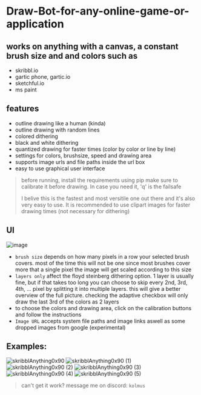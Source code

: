 # Draw-Bot-for-any-online-game-or-application

## works on anything with a canvas, a constant brush size and and colors such as

- skribbl.io
- gartic phone, gartic.io
- sketchful.io
- ms paint

## features
  
- outline drawing like a human (kinda)
- outline drawing with random lines
- colored dithering
- black and white dithering
- quantized drawing for faster times (color by color or line by line)
- settings for colors, brushsize, speed and drawing area
- supports image urls and file paths inside the url box
- easy to use graphical user interface

> before running, install the requirements using pip make sure to calibrate it before drawing. In case you need it, 'q' is the failsafe
>
> I belive this is the fastest and most versitile one out there and it's also very easy to use. It is recommended to use clipart images for faster drawing times (not necessary for dithering)

## UI

![image](https://github.com/Nuspli/Draw-Bot-for-any-online-game-or-application/assets/108233076/9d3e71c7-b6f5-4b2c-a881-7a86930f2dc2)

- `brush size` depends on how many pixels in a row your selected brush covers. most of the time this will not be one since most brushes cover more that a single pixel the image will get scaled according to this size
- `layers only` affect the floyd steinberg dithering option. 1 layer is usually fine, but if that takes too long you can choose to skip every 2nd, 3rd, 4th, ... pixel by splitting it into multiple layers. this will give a better overview of the full picture. checking the adaptive checkbox will only draw the last 3rd of the colors as 2 layers
- to choose the colors and drawing area, click on the calibration buttons and follow the instructions
- `Image URL` accepts system file paths and image links aswell as some dropped images from google (experimental)

## Examples:
![skribblAnything0x90](https://github.com/Nuspli/Draw-Bot-for-any-online-game-or-application/assets/108233076/3b61005d-13fc-45dc-948e-47755ce1c4d5)
![skribblAnything0x90 (1)](https://github.com/Nuspli/Draw-Bot-for-any-online-game-or-application/assets/108233076/ee13a6e1-cdc0-447d-b928-d283a73dddb7)
![skribblAnything0x90 (2)](https://github.com/Nuspli/Draw-Bot-for-any-online-game-or-application/assets/108233076/a4488698-531a-47e1-8e89-d6408ea5bd68)
![skribblAnything0x90 (3)](https://github.com/Nuspli/Draw-Bot-for-any-online-game-or-application/assets/108233076/2d6eb084-6455-4101-b6ef-77616ee9643a)
![skribblAnything0x90 (4)](https://github.com/Nuspli/Draw-Bot-for-any-online-game-or-application/assets/108233076/d6ee5f6c-0956-4a6c-b061-555c83523abb)
![skribblAnything0x90 (5)](https://github.com/Nuspli/Draw-Bot-for-any-online-game-or-application/assets/108233076/86cdf912-52db-4601-9a33-480c807d47d1)

> can't get it work? message me on discord: `kolmus`
